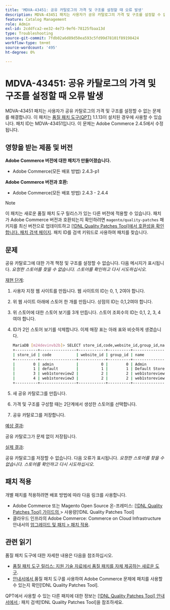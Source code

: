 ```yaml
---
title: 'MDVA-43451: 공유 카탈로그의 가격 및 구조를 설정할 때 오류 발생'
description: MDVA-43451 패치는 사용자가 공유 카탈로그의 가격 및 구조를 설정할 수 없는 문제를 해결합니다. 이 패치는 [Quality Patches Tool (QPT)](https://experienceleague.adobe.com/en/docs/commerce-operations/tools/quality-patches-tool/quality-patches-tool-to-self-serve-quality-patches) 1.1.13이 설치된 경우 사용할 수 있습니다. 패치 ID는 MDVA-43451입니다. 이 문제는 Adobe Commerce 2.4.5에서 수정됩니다.
feature: Catalog Management
role: Admin
exl-id: 2cddfca2-ee32-4e73-9ef6-78125fbaa13d
type: Troubleshooting
source-git-commit: 7fdb02a6d89d50ea593c5fd99d78101f89198424
workflow-type: tm+mt
source-wordcount: '495'
ht-degree: 0%

---
```


# MDVA-43451: 공유 카탈로그의 가격 및 구조를 설정할 때 오류 발생

MDVA-43451 패치는 사용자가 공유 카탈로그의 가격 및 구조를 설정할 수 없는 문제를 해결합니다. 이 패치는 [품질 패치 도구(QPT)](https://experienceleague.adobe.com/en/docs/commerce-operations/tools/quality-patches-tool/quality-patches-tool-to-self-serve-quality-patches) 1.1.13이 설치된 경우에 사용할 수 있습니다. 패치 ID는 MDVA-43451입니다. 이 문제는 Adobe Commerce 2.4.5에서 수정됩니다.

## 영향을 받는 제품 및 버전

**Adobe Commerce 버전에 대한 패치가 만들어졌습니다.**

* Adobe Commerce(모든 배포 방법) 2.4.3-p1

**Adobe Commerce 버전과 호환:**

* Adobe Commerce(모든 배포 방법) 2.4.3 - 2.4.4

>[!NOTE]
>
>이 패치는 새로운 품질 패치 도구 릴리스가 있는 다른 버전에 적용할 수 있습니다. 패치가 Adobe Commerce 버전과 호환되는지 확인하려면 `magento/quality-patches` 패키지를 최신 버전으로 업데이트하고 [[!DNL Quality Patches Tool]에서 호환성을 확인합니다. 패치 검색 페이지](https://experienceleague.adobe.com/en/docs/commerce-operations/tools/quality-patches-tool/quality-patches-tool-to-self-serve-quality-patches). 패치 ID를 검색 키워드로 사용하여 패치를 찾습니다.

## 문제

공유 카탈로그에 대한 가격 책정 및 구조를 설정할 수 없습니다. 다음 메시지가 표시됩니다. *요청한 스토어를 찾을 수 없습니다. 스토어를 확인하고 다시 시도하십시오.*

<u>재현 단계</u>:

1. 사용자 지정 웹 사이트를 만듭니다. 웹 사이트의 ID는 0, 1, 2여야 합니다.
1. 위 웹 사이트 아래에 스토어 한 개를 만듭니다. 상점의 ID는 0,1,2여야 합니다.
1. 위 스토어에 대한 스토어 보기를 3개 만듭니다. 스토어 조회수의 ID는 0,1, 2, 3, 4여야 합니다.
1. ID가 2인 스토어 보기를 삭제합니다. 이제 매장 표는 아래 표와 비슷하게 생겼습니다.

   ```bash
   MariaDB [m24devinvb2b]> SELECT store_id,code,website_id,group_id,name FROM store;
   +----------+----------------+------------+----------+--------------------+
   | store_id | code           | website_id | group_id | name               |
   +----------+----------------+------------+----------+--------------------+
   |        0 | admin          |          0 |        0 | Admin              |
   |        1 | default        |          1 |        1 | Default Store View |
   |        3 | web1storeview2 |          2 |        2 | web1storeview2     |
   |        4 | web1storeview3 |          2 |        2 | web1storeview3     |
   +----------+----------------+------------+----------+--------------------+
   ```

1. 새 공유 카탈로그를 만듭니다.
1. 가격 및 구조를 구성할 때는 2단계에서 생성한 스토어를 선택합니다.
1. 공유 카탈로그를 저장합니다.

<u>예상 결과</u>:

공유 카탈로그가 문제 없이 저장됩니다.

<u>실제 결과</u>:

공유 카탈로그를 저장할 수 없습니다. 다음 오류가 표시됩니다.
*요청한 스토어를 찾을 수 없습니다. 스토어를 확인하고 다시 시도하십시오.*

## 패치 적용

개별 패치를 적용하려면 배포 방법에 따라 다음 링크를 사용합니다.

* Adobe Commerce 또는 Magento Open Source 온-프레미스: [[!DNL Quality Patches Tool]  가이드의 ](/help/tools/quality-patches-tool/usage.md)> 사용량[!DNL Quality Patches Tool]
* 클라우드 인프라의 Adobe Commerce: Commerce on Cloud Infrastructure 안내서의 [업그레이드 및 패치 > 패치 적용](https://experienceleague.adobe.com/docs/commerce-cloud-service/user-guide/develop/upgrade/apply-patches.html).

## 관련 읽기

품질 패치 도구에 대한 자세한 내용은 다음을 참조하십시오.

* [품질 패치 도구 릴리스: 지원 기술 자료에서 품질 패치를 자체 제공하는 새로운 도구](https://experienceleague.adobe.com/en/docs/commerce-operations/tools/quality-patches-tool/quality-patches-tool-to-self-serve-quality-patches).
* [ 안내서에서 ](/help/tools/quality-patches-tool/patches-available-in-qpt/check-patch-for-magento-issue-with-magento-quality-patches.md)품질 패치 도구를 사용하여 Adobe Commerce 문제에 패치를 사용할 수 있는지 확인[!DNL Quality Patches Tool].

QPT에서 사용할 수 있는 다른 패치에 대한 정보는 [[!DNL Quality Patches Tool] 안내서에서 ](https://experienceleague.adobe.com/tools/commerce-quality-patches/index.html): 패치 검색[!DNL Quality Patches Tool]을 참조하세요.
